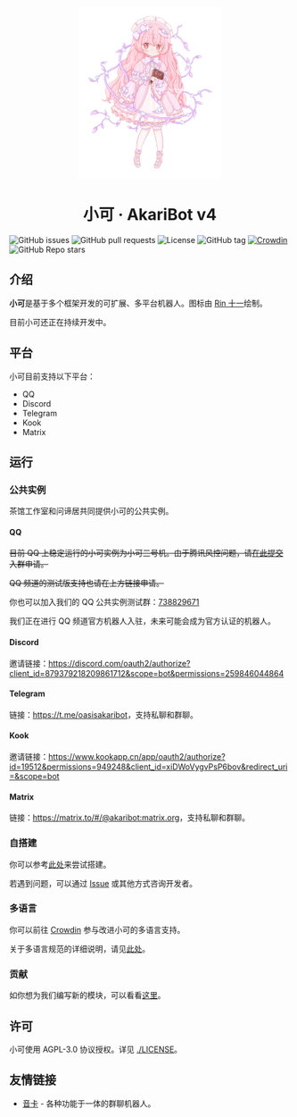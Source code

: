 <div align="center">
  <img width="256" src="./assets/character_marked.png" alt="logo">

# 小可 · AkariBot v4

</div>

![GitHub issues](https://img.shields.io/github/issues/Teahouse-Studios/bot) ![GitHub pull requests](https://img.shields.io/github/issues-pr/Teahouse-Studios/bot) ![License](https://img.shields.io/github/license/Teahouse-Studios/bot) ![GitHub tag](https://img.shields.io/github/v/tag/Teahouse-Studios/bot?include_prereleases) [![Crowdin](https://badges.crowdin.net/akari-bot/localized.svg)](https://crowdin.com/project/akari-bot) ![GitHub Repo stars](https://img.shields.io/github/stars/Teahouse-Studios/bot?style=social)

## 介绍

**小可**是基于多个框架开发的可扩展、多平台机器人。图标由 [Rin 十一](https://mihuashi.com/profiles/75826?role=painter)绘制。

目前小可还正在持续开发中。

## 平台

小可目前支持以下平台：

-   QQ
-   Discord
-   Telegram
-   Kook
-   Matrix

## 运行

### 公共实例

茶馆工作室和问谛居共同提供小可的公共实例。

#### QQ

~~目前 QQ 上稳定运行的小可实例为小可三号机。由于腾讯风控问题，请[在此提交](https://github.com/Teahouse-Studios/akari-bot/issues/new?assignees=OasisAkari&labels=New&template=add_new_group.yaml&title=%5BNEW%5D%3A+)入群申请。~~

~~QQ 频道的测试版支持也请在上方链接申请。~~

你也可以加入我们的 QQ 公共实例测试群：[738829671](http://qm.qq.com/cgi-bin/qm/qr?k=nXkV2SUP_WWlCuSzzpnKJK_uYkG7n1im)

我们正在进行 QQ 频道官方机器人入驻，未来可能会成为官方认证的机器人。

#### Discord

邀请链接：<https://discord.com/oauth2/authorize?client_id=879379218209861712&scope=bot&permissions=259846044864>

#### Telegram

链接：<https://t.me/oasisakaribot>，支持私聊和群聊。

#### Kook

邀请链接：<https://www.kookapp.cn/app/oauth2/authorize?id=19512&permissions=949248&client_id=xiDWoVygvPsP6bov&redirect_uri=&scope=bot>

#### Matrix

链接：<https://matrix.to/#/@akaribot:matrix.org>，支持私聊和群聊。

### 自搭建

你可以参考[此处](./docs/DEPLOY.md)来尝试搭建。

若遇到问题，可以通过 [Issue](https://github.com/Teahouse-Studios/akari-bot/issues/new) 或其他方式咨询开发者。

### 多语言

你可以前往 [Crowdin](https://crowdin.com/project/akari-bot) 参与改进小可的多语言支持。

关于多语言规范的详细说明，请见[此处](./docs/LOCALES.md)。

### 贡献

如你想为我们编写新的模块，可以看看[这里](https://bot.teahouse.team/wiki/%E6%96%B0%E5%BB%BA%E6%A8%A1%E5%9D%97%E6%8C%87%E5%8D%97)。

## 许可

小可使用 AGPL-3.0 协议授权。详见 [./LICENSE](./LICENSE)。

## 友情链接

* [音卡](https://github.com/codethink-cn/Inkar-Suki) - 各种功能于一体的群聊机器人。
